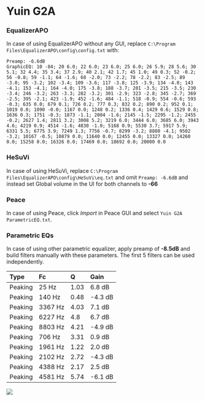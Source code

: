 # Yuin G2A

### EqualizerAPO
In case of using EqualizerAPO without any GUI, replace `C:\Program Files\EqualizerAPO\config\config.txt`
with:
```
Preamp: -6.6dB
GraphicEQ: 10 -84; 20 6.0; 22 6.0; 23 6.0; 25 6.0; 26 5.9; 28 5.6; 30 5.1; 32 4.4; 35 3.4; 37 2.9; 40 2.1; 42 1.7; 45 1.0; 49 0.3; 52 -0.2; 56 -0.8; 59 -1.1; 64 -1.6; 68 -2.0; 73 -2.2; 78 -2.2; 83 -2.5; 89 -3.0; 95 -3.2; 102 -3.4; 109 -3.6; 117 -3.8; 125 -3.9; 134 -4.0; 143 -4.1; 153 -4.1; 164 -4.0; 175 -3.8; 188 -3.7; 201 -3.5; 215 -3.5; 230 -3.4; 246 -3.2; 263 -3.3; 282 -3.2; 301 -2.9; 323 -2.8; 345 -2.7; 369 -2.5; 395 -2.1; 423 -1.9; 452 -1.6; 484 -1.1; 518 -0.9; 554 -0.6; 593 -0.3; 635 0.0; 679 0.1; 726 0.2; 777 0.3; 832 0.2; 890 0.2; 952 0.1; 1019 0.0; 1090 -0.0; 1167 0.0; 1248 0.2; 1336 0.4; 1429 0.6; 1529 0.8; 1636 0.3; 1751 -0.3; 1873 -1.1; 2004 -1.6; 2145 -1.5; 2295 -1.2; 2455 -0.2; 2627 1.4; 2811 3.2; 3008 5.2; 3219 6.0; 3444 6.0; 3685 6.0; 3943 4.6; 4219 0.9; 4514 -1.6; 4830 -1.0; 5168 0.9; 5530 3.7; 5917 5.9; 6331 5.5; 6775 3.9; 7249 1.3; 7756 -0.7; 8299 -3.2; 8880 -4.1; 9502 -3.2; 10167 -0.5; 10879 0.0; 11640 0.0; 12455 0.0; 13327 0.0; 14260 0.0; 15258 0.0; 16326 0.0; 17469 0.0; 18692 0.0; 20000 0.0
```

### HeSuVi
In case of using HeSuVi, replace `C:\Program Files\EqualizerAPO\config\HeSuVi\eq.txt` and omit `Preamp:
-6.6dB` and instead set Global volume in the UI for both channels to **-66**

### Peace
In case of using Peace, click *Import* in Peace GUI and select `Yuin G2A ParametricEQ.txt`.

### Parametric EQs
In case of using other parametric equalizer, apply preamp of **-8.5dB** and build filters manually with
these parameters. The first 5 filters can be used independently.

| Type    | Fc      |    Q | Gain    |
|:--------|:--------|:-----|:--------|
| Peaking | 25 Hz   | 1.03 | 6.8 dB  |
| Peaking | 140 Hz  | 0.48 | -4.3 dB |
| Peaking | 3367 Hz | 4.03 | 7.1 dB  |
| Peaking | 6227 Hz | 4.8  | 6.7 dB  |
| Peaking | 8803 Hz | 4.21 | -4.9 dB |
| Peaking | 706 Hz  | 3.31 | 0.9 dB  |
| Peaking | 1961 Hz | 1.22 | 2.0 dB  |
| Peaking | 2102 Hz | 2.72 | -4.3 dB |
| Peaking | 4388 Hz | 2.17 | 2.5 dB  |
| Peaking | 4581 Hz | 5.74 | -6.1 dB |

![](https://raw.githubusercontent.com/jaakkopasanen/AutoEq/master/results/headphonecom/headphonecom/Yuin%20G2A/Yuin%20G2A.png)